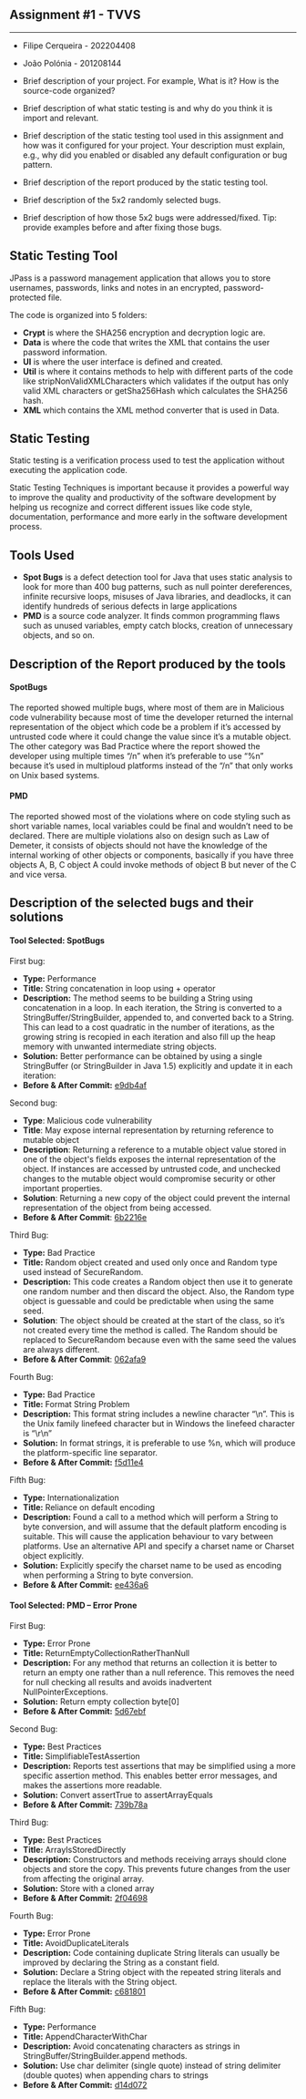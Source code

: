## Assignment #1 - TVVS

---

- Filipe Cerqueira - 202204408
- João Polónia - 201208144


- Brief description of your project. For example, What is it? How is the source-code organized?
- Brief description of what static testing is and why do you think it is import and relevant.
- Brief description of the static testing tool used in this assignment and how was it configured for your project. Your description must explain, e.g., why did you enabled or disabled any default configuration or bug pattern.
- Brief description of the report produced by the static testing tool.
- Brief description of the 5x2 randomly selected bugs.
- Brief description of how those 5x2 bugs were addressed/fixed. Tip: provide examples before and after fixing those bugs.

## Static Testing Tool

JPass is a password management application that allows you to store usernames, passwords, links and notes in an encrypted, password-protected file.

The code is organized into 5 folders:

- **Crypt** is where the SHA256 encryption and decryption logic are.
- **Data** is where the code that writes the XML that contains the user password information.
- **UI** is where the user interface is defined and created.
- **Util** is where it contains methods to help with different parts of the code like stripNonValidXMLCharacters which validates if the output has only valid XML characters or getSha256Hash which calculates the SHA256 hash.
- **XML** which contains the XML method converter that is used in Data.

## Static Testing

Static testing is a verification process used to test the application without executing the application code.

Static Testing Techniques is important because it provides a powerful way to improve the quality and productivity of the software development by helping us recognize and correct different issues like code style, documentation, performance and more early in the software development process.

## Tools Used

- **Spot Bugs** is a defect detection tool for Java that uses static analysis to look for more than 400 bug patterns, such as null pointer dereferences, infinite recursive loops, misuses of Java libraries, and deadlocks, it can identify hundreds of serious defects in large applications
- **PMD** is a source code analyzer. It finds common programming flaws such as unused variables, empty catch blocks, creation of unnecessary objects, and so on.


## Description of the Report produced by the tools

#### SpotBugs

The reported showed multiple bugs, where most of them are in Malicious code vulnerability because most of time the developer returned the internal representation of the object which code be a problem if it’s accessed by untrusted code where it could change the value since it’s a mutable object. The other category was Bad Practice where the report showed the developer using multiple times “/n” when it’s preferable to use “%n” because it’s used in multiploud platforms instead of the “/n” that only works on Unix based systems.

#### PMD

The reported showed most of the violations where on code styling such as short variable names, local variables could be final and wouldn’t need to be declared. There are multiple violations also on design such as Law of Demeter, it consists of objects should not have the knowledge of the internal working of other objects or components, basically if you have three objects A, B, C object A could invoke methods of object B but never of the C and vice versa.

## Description of the selected bugs and their solutions

#### Tool Selected: SpotBugs

First bug:

- **Type:** Performance
- **Title:** String concatenation in loop using + operator
- **Description:** The method seems to be building a String using concatenation in a loop. In each iteration, the String is converted to a StringBuffer/StringBuilder, appended to, and converted back to a String. This can lead to a cost quadratic in the number of iterations, as the growing string is recopied in each iteration and also fill up the heap memory with unwanted intermediate string objects.
- **Solution:** Better performance can be obtained by using a single StringBuffer (or StringBuilder in Java 1.5) explicitly and update it in each iteration:
- **Before & After Commit:** [e9db4af](https://github.com/jose/jpass/commit/e9db4af68b11b14eee55a68df9d3db29bd928c62)

Second bug:

- **Type**: Malicious code vulnerability
- **Title**: May expose internal representation by returning reference to mutable object
- **Description**: Returning a reference to a mutable object value stored in one of the object's fields exposes the internal representation of the object.  If instances are accessed by untrusted code, and unchecked changes to the mutable object would compromise security or other important properties.
- **Solution**: Returning a new copy of the object could prevent the internal representation of the object from being accessed.
- **Before & After Commit**: [6b2216e](https://github.com/jose/jpass/commit/6b2216e2090fc2ed169bc4cb3ce29422b4ebfd5a)

Third Bug:

- **Type:** Bad Practice
- **Title:** Random object created and used only once and Random type used instead of SecureRandom.
- **Description:** This code creates a Random object then use it to generate one random number and then discard the object. Also, the Random type object is guessable and could be predictable when using the same seed.
- **Solution**: The object should be created at the start of the class, so it’s not created every time the method is called. The Random should be replaced to SecureRandom because even with the same seed the values are always different.
- **Before & After Commit**: [062afa9](https://github.com/jose/jpass/commit/062afa935a33d3b227fa2419c328a3f8ac5f9c03)

Fourth Bug:

- **Type:** Bad Practice
- **Title:** Format String Problem
- **Description:** This format string includes a newline character “\n”. This is the Unix family linefeed character but in Windows the linefeed character is “\r\n”
- **Solution:** In format strings, it is preferable to use %n, which will produce the platform-specific line separator.
- **Before & After Commit:** [f5d11e4](https://github.com/jose/jpass/commit/f5d11e40e36b2ba93c4caa69fc89f682ebe0baf3)

Fifth Bug:

- **Type:** Internationalization
- **Title:** Reliance on default encoding
- **Description:** Found a call to a method which will perform a String to byte conversion, and will assume that the default platform encoding is suitable. This will cause the application behaviour to vary between platforms. Use an alternative API and specify a charset name or Charset object explicitly.
- **Solution:** Explicitly specify the charset name to be used as encoding when performing a String to byte conversion.
- **Before & After Commit:** [ee436a6](https://github.com/jose/jpass/commit/ee436a6db7176a8e42afcabf259786389999289e)

#### Tool Selected: PMD – Error Prone

First Bug:

- **Type:** Error Prone
- **Title:** ReturnEmptyCollectionRatherThanNull
- **Description:** For any method that returns an collection it is better to return an empty one rather than a null reference. This removes the need for null checking all results and avoids inadvertent NullPointerExceptions.
- **Solution:** Return empty collection byte[0]
- **Before & After Commit:** [5d67ebf](https://github.com/jose/jpass/commit/5d67ebfa82f2164fcae22449ee555ac0404638b3)

Second Bug:

- **Type:** Best Practices
- **Title:** SimplifiableTestAssertion
- **Description:** Reports test assertions that may be simplified using a more specific assertion method. This enables better error messages, and makes the assertions more readable.
- **Solution:** Convert assertTrue to assertArrayEquals
- **Before & After Commit:** [739b78a](https://github.com/jose/jpass/commit/739b78aa7fafb6ff5129b30b87d0bb5c6e1cf087)

Third Bug:

- **Type:** Best Practices
- **Title:** ArrayIsStoredDirectly
- **Description:** Constructors and methods receiving arrays should clone objects and store the copy. This prevents future changes from the user from affecting the original array.
- **Solution:** Store with a cloned array
- **Before & After Commit:** [2f04698](https://github.com/jose/jpass/commit/2f04698e88ec53ee470adc8a1b8b394f43906c3d)

Fourth Bug:

- **Type:** Error Prone
- **Title:** AvoidDuplicateLiterals
- **Description:** Code containing duplicate String literals can usually be improved by declaring the String as a constant field.
- **Solution:** Declare a String object with the repeated string literals and replace the literals with the String object.
- **Before & After Commit:** [c681801](https://github.com/jose/jpass/commit/c681801c27902b2a99da56fe5d0bdea38f6f06db)

Fifth Bug:

- **Type:** Performance
- **Title:** AppendCharacterWithChar
- **Description:** Avoid concatenating characters as strings in StringBuffer/StringBuilder.append methods.
- **Solution:** Use char delimiter (single quote) instead of string delimiter (double quotes) when appending chars to strings  
- **Before & After Commit:** [d14d072](https://github.com/jose/jpass/commit/d14d072c0a74ac6288afa984f455da5d72f879b0)

 